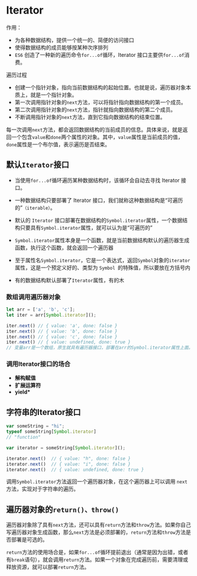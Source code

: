 # Iterator

作用：

- 为各种数据结构，提供一个统一的、简便的访问接口
- 使得数据结构的成员能够按某种次序排列
- `ES6` 创造了一种新的遍历命令`for...of`循环，Iterator 接口主要供`for...of`消费。

遍历过程

- 创建一个指针对象，指向当前数据结构的起始位置。也就是说，遍历器对象本质上，就是一个指针对象。
- 第一次调用指针对象的`next`方法，可以将指针指向数据结构的第一个成员。
- 第二次调用指针对象的`next`方法，指针就指向数据结构的第二个成员。
- 不断调用指针对象的`next`方法，直到它指向数据结构的结束位置。

每一次调用`next`方法，都会返回数据结构的当前成员的信息。具体来说，就是返回一个包含`value`和`done`两个属性的对象。其中，`value`属性是当前成员的值，`done`属性是一个布尔值，表示遍历是否结束。

## 默认`Iterator`接口

- 当使用`for...of`循环遍历某种数据结构时，该循环会自动去寻找 Iterator 接口。

- 一种数据结构只要部署了 Iterator 接口，我们就称这种数据结构是“可遍历的”`（iterable）`。
- 默认的 `Iterator` 接口部署在数据结构的`Symbol.iterator`属性，一个数据结构只要具有`Symbol.iterator`属性，就可以认为是“可遍历的”
- `Symbol.iterator`属性本身是一个函数，就是当前数据结构默认的遍历器生成函数，执行这个函数，就会返回一个遍历器
- 至于属性名`Symbol.iterator`，它是一个表达式，返回`Symbol`对象的`iterator`属性，这是一个预定义好的、类型为 `Symbol `的特殊值，所以要放在方括号内
- 有的数据结构默认部署了`Iterator`属性，有的木

### 数组调用遍历器对象

```javascript
let arr = ['a', 'b', 'c'];
let iter = arr[Symbol.iterator]();

iter.next() // { value: 'a', done: false }
iter.next() // { value: 'b', done: false }
iter.next() // { value: 'c', done: false }
iter.next() // { value: undefined, done: true }
// 变量arr是一个数组，原生就具有遍历器接口，部署在arr的Symbol.iterator属性上面。所以，调用这个属性，就得到遍历器对象。
```

### 调用Iterator接口的场合

- **解构赋值**
- **扩展运算符**
- **yield\***

## 字符串的Iterator接口

```javascript
var someString = "hi";
typeof someString[Symbol.iterator]
// "function"

var iterator = someString[Symbol.iterator]();

iterator.next()  // { value: "h", done: false }
iterator.next()  // { value: "i", done: false }
iterator.next()  // { value: undefined, done: true }
```

调用`Symbol.iterator`方法返回一个遍历器对象，在这个遍历器上可以调用 `next` 方法，实现对于字符串的遍历。

## 遍历器对象的`return()、throw()`

遍历器对象除了具有`next`方法，还可以具有`return`方法和`throw`方法。如果你自己写遍历器对象生成函数，那么`next`方法是必须部署的，`return`方法和`throw`方法是否部署是可选的。

`return`方法的使用场合是，如果`for...of`循环提前退出（通常是因为出错，或者有`break`语句），就会调用`return`方法。如果一个对象在完成遍历前，需要清理或释放资源，就可以部署`return`方法。

